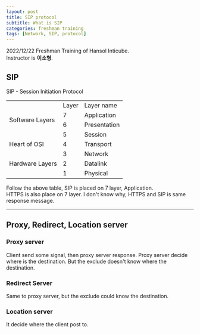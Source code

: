 ```yaml
---
layout: post
title: SIP protocol
subtitle: What is SIP
categories: freshman training
tags: [Network, SIP, protocol]
---
```


2022/12/22 Freshman Training of Hansol Inticube.  
Instructor is **이소형**.  
  
## SIP
  
SIP - Session Initiation Protocol  

<table>
  <tr>
    <td rowspan="4">Software Layers</td>
    <td>Layer</td>
    <td>Layer name</td>
  </tr>
  <tr>
    <td>7</td>
    <td>Application</td>
  </tr>
  <tr>
    <td>6</td>
    <td>Presentation</td>
  </tr>
  <tr>
    <td>5</td>
    <td>Session</td>
  </tr>
  <tr>
    <td rowspan="2">Heart of OSI</td>
  </tr>
  <tr>
    <td>4</td>
    <td>Transport</td>
  </tr>
  <tr>
    <td rowspan="4">Hardware Layers</td>
  </tr>
  <tr>
    <td>3</td>
    <td>Network</td>
  </tr>
  <tr>
    <td>2</td>
    <td>Datalink</td>
  </tr>
  <tr>
    <td>1</td>
    <td>Physical</td>
  </tr>
</table>
  
Follow the above table, SIP is placed on 7 layer, Application.  
HTTPS is also place on 7 layer. I don't know why, HTTPS and SIP is same response message.  
  
  


------
## Proxy, Redirect, Location server
### Proxy server
Client send some signal, then proxy server response. Proxy server decide where is the destination. But the exclude doesn't know where the destination.  
### Redirect Server
Same to proxy server, but the exclude could know the destination.  
### Location server
It decide where the client post to.  

  